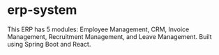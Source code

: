 # erp-system
This ERP has 5 modules: Employee Management, CRM, Invoice Management, Recruitment Management, and Leave Management. Built using Spring Boot and React.
